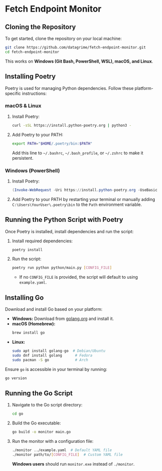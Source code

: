 # Fetch Endpoint Monitor

## Cloning the Repository

To get started, clone the repository on your local machine:

```sh
git clone https://github.com/datagrime/fetch-endpoint-monitor.git
cd fetch-endpoint-monitor
```

This works on **Windows (Git Bash, PowerShell, WSL), macOS, and Linux**.

## Installing Poetry

Poetry is used for managing Python dependencies. Follow these platform-specific instructions:

### macOS & Linux

1. Install Poetry:
    ```sh
    curl -sSL https://install.python-poetry.org | python3 -
    ```
2. Add Poetry to your PATH:
    ```sh
    export PATH="$HOME/.poetry/bin:$PATH"
    ```
    Add this line to `~/.bashrc`, `~/.bash_profile`, or `~/.zshrc` to make it persistent.

### Windows (PowerShell)

1. Install Poetry:
    ```powershell
    (Invoke-WebRequest -Uri https://install.python-poetry.org -UseBasicParsing).Content | python -
    ```
2. Add Poetry to your PATH by restarting your terminal or manually adding `C:\Users\YourUser\.poetry\bin` to the `Path` environment variable.

## Running the Python Script with Poetry

Once Poetry is installed, install dependencies and run the script:

1. Install required dependencies:
    ```sh
    poetry install
    ```
2. Run the script:
    ```sh
    poetry run python python/main.py [CONFIG_FILE]
    ```
    - If no `CONFIG_FILE` is provided, the script will default to using `example.yaml`.

## Installing Go

Download and install Go based on your platform:

- **Windows:** Download from [golang.org](https://golang.org/dl/) and install it.
- **macOS (Homebrew):**
  ```sh
  brew install go
  ```
- **Linux:**
  ```sh
  sudo apt install golang-go  # Debian/Ubuntu
  sudo dnf install golang      # Fedora
  sudo pacman -S go            # Arch
  ```

Ensure `go` is accessible in your terminal by running:
```sh
go version
```

## Running the Go Script

1. Navigate to the Go script directory:
    ```sh
    cd go
    ```
2. Build the Go executable:
    ```sh
    go build -o monitor main.go
    ```
3. Run the monitor with a configuration file:
    ```sh
    ./monitor ../example.yaml  # Default YAML file
    ./monitor path/to/[CONFIG_FILE]  # Custom YAML file
    ```
    **Windows users** should run `monitor.exe` instead of `./monitor`.

